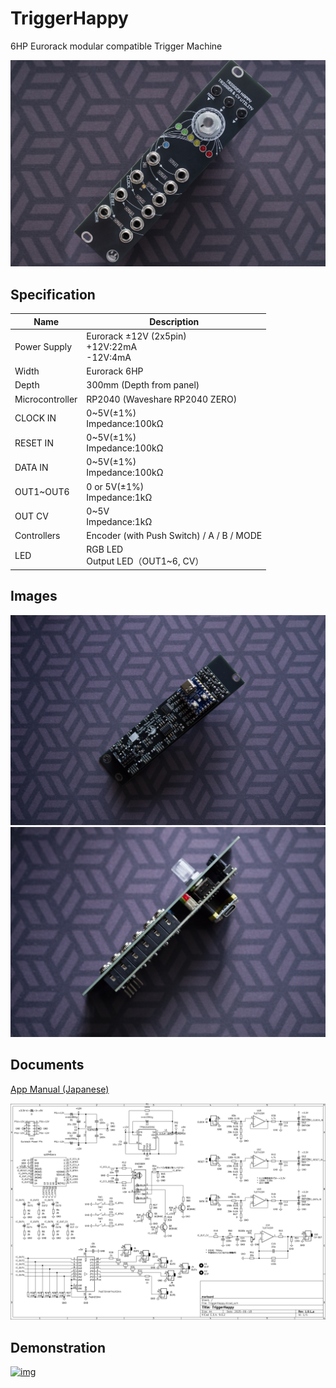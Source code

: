 # TriggerHappy
6HP Eurorack modular compatible Trigger Machine

![th_01](/_data/th_01.jpg)  

## Specification

|Name|Description|
|---|---|
| Power Supply | Eurorack ±12V (2x5pin)<br> +12V:22mA<br>-12V:4mA |
| Width | Eurorack 6HP |
| Depth | 300mm (Depth from panel) |
| Microcontroller | RP2040 (Waveshare RP2040 ZERO) |
| CLOCK IN | 0~5V(±1%)<br>Impedance:100kΩ |
| RESET IN | 0~5V(±1%)<br>Impedance:100kΩ |
| DATA IN | 0~5V(±1%)<br>Impedance:100kΩ |
| OUT1~OUT6 | 0 or 5V(±1%)<br>Impedance:1kΩ |
| OUT CV | 0~5V<br>Impedance:1kΩ |
| Controllers | Encoder (with Push Switch) / A / B / MODE |
| LED | RGB LED <br>Output LED（OUT1~6, CV） |

## Images

![th_02](/_data/th_02.jpg)  
![th_03](/_data/th_03.jpg)  

## Documents

[App Manual (Japanese)](https://github.com/marksard/TriggerHappy/blob/main/app/TriggerHappy/manual/TriggerHappy%20Operation%20Manual.pdf)

![th_schematic](/_data/th_schematic.png)  

## Demonstration

[![img](https://github.com/user-attachments/assets/6f500f82-8094-46f6-9fc9-aba345766cd7)](https://youtu.be/n2r3Bfe7ZCw?si=RFuKG39FiOBL9A9t)  
